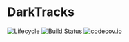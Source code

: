 # DarkTracks

![Lifecycle](https://img.shields.io/badge/lifecycle-experimental-orange.svg)<!--
![Lifecycle](https://img.shields.io/badge/lifecycle-maturing-blue.svg)
![Lifecycle](https://img.shields.io/badge/lifecycle-stable-green.svg)
![Lifecycle](https://img.shields.io/badge/lifecycle-retired-orange.svg)
![Lifecycle](https://img.shields.io/badge/lifecycle-archived-red.svg)
![Lifecycle](https://img.shields.io/badge/lifecycle-dormant-blue.svg) -->
[![Build Status](https://travis-ci.org/yakir12/DarkTracks.jl.svg?branch=master)](https://travis-ci.org/yakir12/DarkTracks.jl)
[![codecov.io](http://codecov.io/github/yakir12/DarkTracks.jl/coverage.svg?branch=master)](http://codecov.io/github/yakir12/DarkTracks.jl?branch=master)
